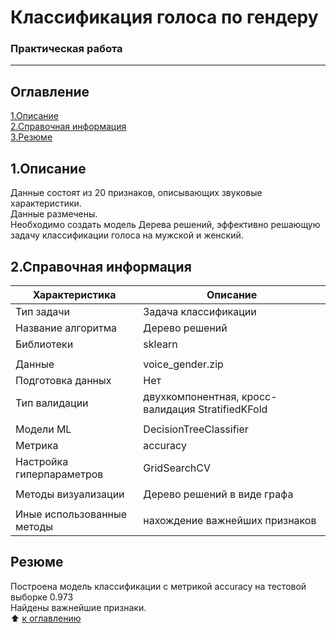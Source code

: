 # Классификация голоса по гендеру
### Практическая работа
---------
## Оглавление
[1.Описание](https://github.com/PavelNovikov888/portfolio/tree/master/%D0%A1%D0%BB%D1%83%D1%87%D0%B0%D0%B9%D0%BD%D1%8B%D0%B9%20%D0%BB%D0%B5%D1%81/%D0%A0%D0%B0%D0%B7%D0%BB%D0%B8%D1%87%D0%B5%D0%BD%D0%B8%D0%B5_%D0%B3%D0%BE%D0%BB%D0%BE%D1%81%D0%B0#1%D0%BE%D0%BF%D0%B8%D1%81%D0%B0%D0%BD%D0%B8%D0%B5)   
[2.Справочная информация](https://github.com/PavelNovikov888/portfolio/tree/master/%D0%A1%D0%BB%D1%83%D1%87%D0%B0%D0%B9%D0%BD%D1%8B%D0%B9%20%D0%BB%D0%B5%D1%81/%D0%A0%D0%B0%D0%B7%D0%BB%D0%B8%D1%87%D0%B5%D0%BD%D0%B8%D0%B5_%D0%B3%D0%BE%D0%BB%D0%BE%D1%81%D0%B0#2%D1%81%D0%BF%D1%80%D0%B0%D0%B2%D0%BE%D1%87%D0%BD%D0%B0%D1%8F-%D0%B8%D0%BD%D1%84%D0%BE%D1%80%D0%BC%D0%B0%D1%86%D0%B8%D1%8F)   
[3.Резюме](https://github.com/PavelNovikov888/portfolio/tree/master/%D0%A1%D0%BB%D1%83%D1%87%D0%B0%D0%B9%D0%BD%D1%8B%D0%B9%20%D0%BB%D0%B5%D1%81/%D0%A0%D0%B0%D0%B7%D0%BB%D0%B8%D1%87%D0%B5%D0%BD%D0%B8%D0%B5_%D0%B3%D0%BE%D0%BB%D0%BE%D1%81%D0%B0#%D1%80%D0%B5%D0%B7%D1%8E%D0%BC%D0%B5)

## 1.Описание
Данные состоят из 20 признаков, описывающих звуковые характеристики.  
Данные размечены.   
Необходимо создать модель Дерева решений, эффективно решающую задачу классификации голоса на мужской и женский.  
## 2.Справочная информация
|Характеристика| Описание |
|-|-|
| Тип задачи | Задача классификации |
| Название алгоритма | Дерево решений |
| Библиотеки | sklearn |
|<!-- -->|<!-- -->|
| Данные | voice_gender.zip |
| Подготовка данных | Нет|
| Тип валидации | двухкомпонентная, кросс-валидация StratifiedKFold|
|<!-- -->|<!-- -->|
| Модели ML |DecisionTreeClassifier |
| Метрика | accuracy|
| Настройка гиперпараметров | GridSearchCV |
|<!-- -->|<!-- -->|
| Методы визуализации | Дерево решений в виде графа|
|<!-- -->|<!-- -->|
| Иные использованные методы | нахождение важнейших признаков|

## Резюме
Построена модель классификации с метрикой accuracy на тестовой выборке 0.973  
Найдены важнейшие признаки.  
:arrow_up: [к оглавлению](https://github.com/PavelNovikov888/portfolio/tree/master/%D0%A1%D0%BB%D1%83%D1%87%D0%B0%D0%B9%D0%BD%D1%8B%D0%B9%20%D0%BB%D0%B5%D1%81/%D0%A0%D0%B0%D0%B7%D0%BB%D0%B8%D1%87%D0%B5%D0%BD%D0%B8%D0%B5_%D0%B3%D0%BE%D0%BB%D0%BE%D1%81%D0%B0#%D0%BE%D0%B3%D0%BB%D0%B0%D0%B2%D0%BB%D0%B5%D0%BD%D0%B8%D0%B5)
